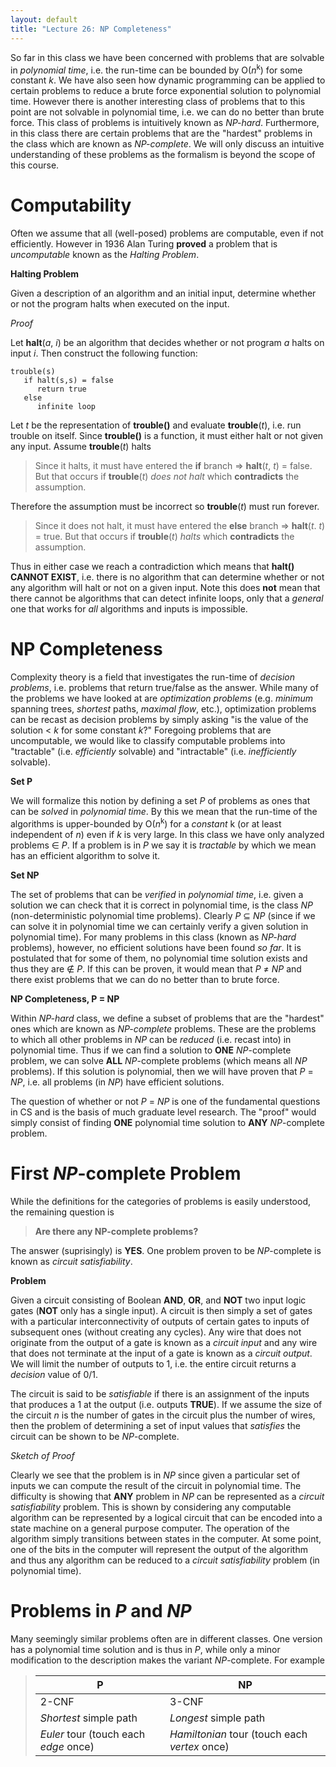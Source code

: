 ```yaml
---
layout: default
title: "Lecture 26: NP Completeness"
---
```


So far in this class we have been concerned with problems that are solvable in *polynomial time*, i.e. the run-time can be bounded by O(*n*<sup>k</sup>) for some constant *k*. We have also seen how dynamic programming can be applied to certain problems to reduce a brute force exponential solution to polynomial time. However there is another interesting class of problems that to this point are not solvable in polynomial time, i.e. we can do no better than brute force. This class of problems is intuitively known as *NP-hard*. Furthermore, in this class there are certain problems that are the "hardest" problems in the class which are known as *NP-complete*. We will only discuss an intuitive understanding of these problems as the formalism is beyond the scope of this course.

Computability
=============

Often we assume that all (well-posed) problems are computable, even if not efficiently. However in 1936 Alan Turing **proved** a problem that is *uncomputable* known as the *Halting Problem*.

**Halting Problem**

Given a description of an algorithm and an initial input, determine whether or not the program halts when executed on the input.

*Proof*

Let **halt**(*a*, *i*) be an algorithm that decides whether or not program *a* halts on input *i*. Then construct the following function:

    trouble(s)
       if halt(s,s) = false
          return true
       else
          infinite loop

Let *t* be the representation of **trouble()** and evaluate **trouble**(*t*), i.e. run trouble on itself. Since **trouble()** is a function, it must either halt or not given any input. Assume **trouble**(*t*) halts

> Since it halts, it must have entered the **if** branch ⇒ **halt**(*t*, *t*) = false. But that occurs if **trouble**(*t*) *does not halt* which **contradicts** the assumption.

Therefore the assumption must be incorrect so **trouble**(*t*) must run forever.

> Since it does not halt, it must have entered the **else** branch ⇒ **halt**(*t*. *t*) = true. But that occurs if **trouble**(*t*) *halts* which **contradicts** the assumption.

Thus in either case we reach a contradiction which means that **halt()** **CANNOT EXIST**, i.e. there is no algorithm that can determine whether or not any algorithm will halt or not on a given input. Note this does **not** mean that there cannot be algorithms that can detect infinite loops, only that a *general* one that works for *all* algorithms and inputs is impossible.

NP Completeness
===============

Complexity theory is a field that investigates the run-time of *decision problems*, i.e. problems that return true/false as the answer. While many of the problems we have looked at are *optimization problems* (e.g. *minimum* spanning trees, *shortest* paths, *maximal flow*, etc.), optimization problems can be recast as decision problems by simply asking "is the value of the solution \< *k* for some constant *k*?" Foregoing problems that are uncomputable, we would like to classify computable problems into "tractable" (i.e. *efficiently* solvable) and "intractable" (i.e. *inefficiently* solvable).

**Set P**

We will formalize this notion by defining a set *P* of problems as ones that can be *solved* in *polynomial time*. By this we mean that the run-time of the algorithms is upper-bounded by O(*n*<sup>k</sup>) for a *constant* k (or at least independent of *n*) even if *k* is very large. In this class we have only analyzed problems ∈ *P*. If a problem is in *P* we say it is *tractable* by which we mean has an efficient algorithm to solve it.

**Set NP**

The set of problems that can be *verified* in *polynomial time*, i.e. given a solution we can check that it is correct in polynomial time, is the class *NP* (non-deterministic polynomial time problems). Clearly *P* ⊆ *NP* (since if we can solve it in polynomial time we can certainly verify a given solution in polynomial time). For many problems in this class (known as *NP-hard* problems), however, no efficient solutions have been found *so far*. It is postulated that for some of them, no polynomial time solution exists and thus they are ∉ *P*. If this can be proven, it would mean that *P* ≠ *NP* and there exist problems that we can do no better than to brute force.

**NP Completeness, P = NP**

Within *NP-hard* class, we define a subset of problems that are the "hardest" ones which are known as *NP-complete* problems. These are the problems to which all other problems in *NP* can be *reduced* (i.e. recast into) in polynomial time. Thus if we can find a solution to **ONE** *NP*-complete problem, we can solve **ALL** *NP*-complete problems (which means all *NP* problems). If this solution is polynomial, then we will have proven that *P* = *NP*, i.e. all problems (in *NP*) have efficient solutions.

The question of whether or not *P* = *NP* is one of the fundamental questions in CS and is the basis of much graduate level research. The "proof" would simply consist of finding **ONE** polynomial time solution to **ANY** *NP*-complete problem.

First *NP*-complete Problem
===========================

While the definitions for the categories of problems is easily understood, the remaining question is

> **Are there any NP-complete problems?**

The answer (suprisingly) is **YES**. One problem proven to be *NP*-complete is known as *circuit satisfiability*.

**Problem**

Given a circuit consisting of Boolean **AND**, **OR**, and **NOT** two input logic gates (**NOT** only has a single input). A circuit is then simply a set of gates with a particular interconnectivity of outputs of certain gates to inputs of subsequent ones (without creating any cycles). Any wire that does not originate from the output of a gate is known as a *circuit input* and any wire that does not terminate at the input of a gate is known as a *circuit output*. We will limit the number of outputs to 1, i.e. the entire circuit returns a *decision* value of 0/1.

The circuit is said to be *satisfiable* if there is an assignment of the inputs that produces a 1 at the output (i.e. outputs **TRUE**). If we assume the size of the circuit *n* is the number of gates in the circuit plus the number of wires, then the problem of determining a set of input values that *satisfies* the circuit can be shown to be *NP*-complete.

*Sketch of Proof*

Clearly we see that the problem is in *NP* since given a particular set of inputs we can compute the result of the circuit in polynomial time. The difficulty is showing that **ANY** problem in *NP* can be represented as a *circuit satisfiability* problem. This is shown by considering any computable algorithm can be represented by a logical circuit that can be encoded into a state machine on a general purpose computer. The operation of the algorithm simply transitions between states in the computer. At some point, one of the bits in the computer will represent the output of the algorithm and thus any algorithm can be reduced to a *circuit satisfiability* problem (in polynomial time).

Problems in *P* and *NP*
========================

Many seemingly similar problems often are in different classes. One version has a polynomial time solution and is thus in *P*, while only a minor modification to the description makes the variant *NP*-complete. For example

> **P** | **NP** |
> ----- | ------ |
> 2-CNF                                 | 3-CNF                                         |
> *Shortest* simple path                | *Longest* simple path                         |
> *Euler* tour (touch each *edge* once) | *Hamiltonian* tour (touch each *vertex* once) |



